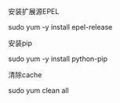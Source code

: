 安装扩展源EPEL

sudo yum -y install epel-release

安装pip

sudo yum -y install python-pip

清除cache

sudo yum clean all  


